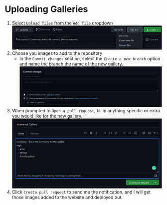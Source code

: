 # Uploading Galleries
1. Select `Upload files` from the `Add file` dropdown
![Upload Files](./UploadFiles.PNG)
2. Choose you images to add to the repository
    * In the `Commit changes` section, select the `Create a new branch` option and name the branch the name of the new gallery.
  ![Commit Changes](./CommitChanges.PNG)
3. When prompted to `Open a pull request`, fill in anything specific or extra you would like for the new gallery.
  ![Open a Pull Request](./OpenAPullRequest.PNG)
4. Click `Create pull request` to send me the notification, and I will get those images added to the website and deployed out.
